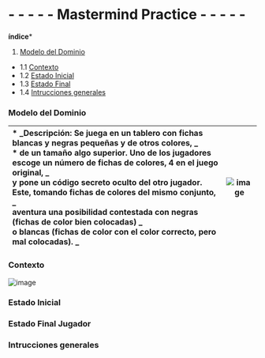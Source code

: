 # - - - - - Mastermind Practice - - - - -

**índice***

1. [Modelo del Dominio](#Modelo-del-Dominio)
- 1.1 [Contexto](#Contexto)
- 1.2 [Estado Inicial](#Estado-Inicial)
- 1.3 [Estado Final](#Estado-Final) 
- 1.4 [Intrucciones generales](#Intrucciones-generales)

### Modelo del Dominio

| * _Descripción: **Se juega en un tablero con fichas blancas y negras pequeñas y de otros colores, _<br/> * de un tamaño algo superior. Uno de los jugadores escoge un número de fichas de colores, 4 en el juego original, _<br/> y pone un código secreto oculto del otro jugador. Este, tomando fichas de colores del mismo conjunto, _<br/> aventura una posibilidad contestada con negras (fichas de color bien colocadas)  _<br/> o blancas (fichas de color con el color correcto, pero mal colocadas).** _<br/> | ![image](https://user-images.githubusercontent.com/46433173/196737543-bb3ab377-a450-41ec-970d-761dc76231dd.png)|
| :------- | :------: |  

### Contexto

![image](https://user-images.githubusercontent.com/46433173/196737370-9ec33037-3948-40cc-b0d1-ba2a82fdd0cf.png)

### Estado Inicial



### Estado Final Jugador



### Intrucciones generales
